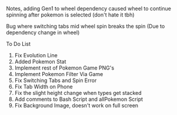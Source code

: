 Notes, adding Gen1 to wheel dependency caused wheel to continue spinning after pokemon is selected (don't hate it tbh)

Bug where switching tabs mid wheel spin breaks the spin
(Due to dependency change in wheel)

To Do List
1. Fix Evolution Line
2. Added Pokemon Stat
3. Implement rest of Pokemon Game PNG's
4. Implement Pokemon Filter Via Game
5. Fix Switching Tabs and Spin Error
6. Fix Tab Width on Phone
7. Fix the slight height change when types get stacked
8. Add comments to Bash Script and allPokemon Script
9. Fix Background Image, doesn't work on full screen